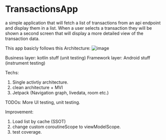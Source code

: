 # TransactionsApp
a simple application that will fetch a list of transactions from an api endpoint and display them in a list. When a user selects a transaction they will be shown a second screen that will display a more detailed view of the transaction data.

This app basicly follows this Architecture:
![image](https://user-images.githubusercontent.com/46810206/127237102-a0c7eaac-9c31-4174-acd0-c0c46360db2d.png)

Business layer: kotlin stuff (unit testing)
Framework layer: Android stuff (instrument testing)

Techs:
1. Single activtiy architecture.
2. clean architecture + MVI
3. Jetpack (Navigation graph, livedata, room etc.)

TODOs:
More UI testing, unit testing.

Improvement:
1. Load list by cache (SSOT)
2. change custom coroutineScope to viewModelScope.
3. test coverage.


